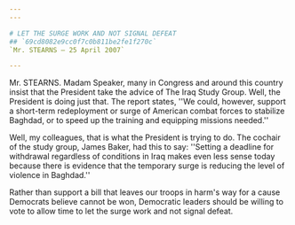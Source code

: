 ```yaml
---
---

# LET THE SURGE WORK AND NOT SIGNAL DEFEAT
## `69cd8082e9cc0f7c0b811be2fe1f270c`
`Mr. STEARNS — 25 April 2007`

---
```



Mr. STEARNS. Madam Speaker, many in Congress and around this country 
insist that the President take the advice of The Iraq Study Group. 
Well, the President is doing just that. The report states, ''We could, 
however, support a short-term redeployment or surge of American combat 
forces to stabilize Baghdad, or to speed up the training and equipping 
missions needed.''

Well, my colleagues, that is what the President is trying to do. The 
cochair of the study group, James Baker, had this to say: ''Setting a 
deadline for withdrawal regardless of conditions in Iraq makes even 
less sense today because there is evidence that the temporary surge is 
reducing the level of violence in Baghdad.''

Rather than support a bill that leaves our troops in harm's way for a 
cause Democrats believe cannot be won, Democratic leaders should be 
willing to vote to allow time to let the surge work and not signal 
defeat.
